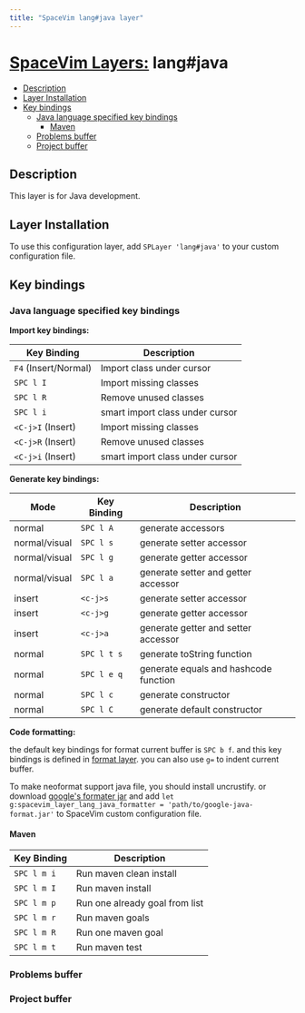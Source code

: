 ```yaml
---
title: "SpaceVim lang#java layer"
---
```


# [SpaceVim Layers:](https://spacevim.org/layers) lang#java

<!-- vim-markdown-toc GFM -->
* [Description](#description)
* [Layer Installation](#layer-installation)
* [Key bindings](#key-bindings)
    * [Java language specified key bindings](#java-language-specified-key-bindings)
        * [Maven](#maven)
    * [Problems buffer](#problems-buffer)
    * [Project buffer](#project-buffer)

<!-- vim-markdown-toc -->

## Description

This layer is for Java development.

## Layer Installation

To use this configuration layer, add `SPLayer 'lang#java'` to your custom configuration file.

## Key bindings

### Java language specified key bindings

**Import key bindings:**

| Key Binding          | Description                     |
| -------------------- | ------------------------------- |
| `F4` (Insert/Normal) | Import class under cursor       |
| `SPC l I`            | Import missing classes          |
| `SPC l R`            | Remove unused classes           |
| `SPC l i`            | smart import class under cursor |
| `<C-j>I` (Insert)    | Import missing classes          |
| `<C-j>R` (Insert)    | Remove unused classes           |
| `<C-j>i` (Insert)    | smart import class under cursor |

**Generate key bindings:**

| Mode          | Key Binding | Description                           |
| ------------- | ----------- | ------------------------------------- |
| normal        | `SPC l A`   | generate accessors                    |
| normal/visual | `SPC l s`   | generate setter accessor              |
| normal/visual | `SPC l g`   | generate getter accessor              |
| normal/visual | `SPC l a`   | generate setter and getter accessor   |
| insert        | `<c-j>s`    | generate setter accessor              |
| insert        | `<c-j>g`    | generate getter accessor              |
| insert        | `<c-j>a`    | generate getter and setter accessor   |
| normal        | `SPC l t s` | generate toString function            |
| normal        | `SPC l e q` | generate equals and hashcode function |
| normal        | `SPC l c`   | generate constructor                  |
| normal        | `SPC l C`   | generate default constructor          |

**Code formatting:**

the default key bindings for format current buffer is `SPC b f`. and this key bindings is defined in [format layer](<>). you can also use `g=` to indent current buffer.

To make neoformat support java file, you should install uncrustify. or
download [google's formater jar](https://github.com/google/google-java-format)
and add `let g:spacevim_layer_lang_java_formatter = 'path/to/google-java-format.jar'`
to SpaceVim custom configuration file.

#### Maven

| Key Binding | Description                    |
| ----------- | ------------------------------ |
| `SPC l m i` | Run maven clean install        |
| `SPC l m I` | Run maven install              |
| `SPC l m p` | Run one already goal from list |
| `SPC l m r` | Run maven goals                |
| `SPC l m R` | Run one maven goal             |
| `SPC l m t` | Run maven test                 |

### Problems buffer

### Project buffer
